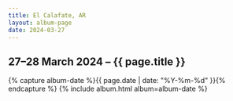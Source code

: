 ```yaml
---
title: El Calafate, AR
layout: album-page
date: 2024-03-27
---
```

## 27–28 March 2024 – {{ page.title }}
{% capture album-date %}{{ page.date | date: "%Y-%m-%d" }}{% endcapture %}
{% include album.html album=album-date %}